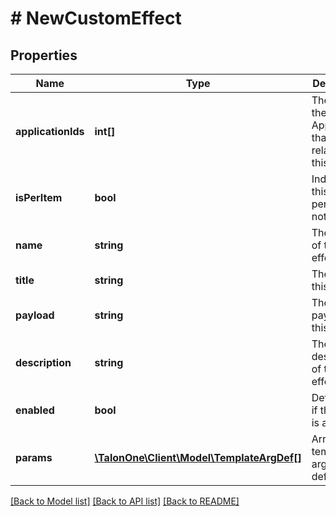 # # NewCustomEffect

## Properties

Name | Type | Description | Notes
------------ | ------------- | ------------- | -------------
**applicationIds** | **int[]** | The IDs of the Applications that are related to this entity. | 
**isPerItem** | **bool** | Indicates if this effect is per item or not. | [optional] 
**name** | **string** | The name of this effect. | 
**title** | **string** | The title of this effect. | 
**payload** | **string** | The JSON payload of this effect. | 
**description** | **string** | The description of this effect. | [optional] 
**enabled** | **bool** | Determines if this effect is active. | 
**params** | [**\TalonOne\Client\Model\TemplateArgDef[]**](TemplateArgDef.md) | Array of template argument definitions. | [optional] 

[[Back to Model list]](../../README.md#documentation-for-models) [[Back to API list]](../../README.md#documentation-for-api-endpoints) [[Back to README]](../../README.md)


